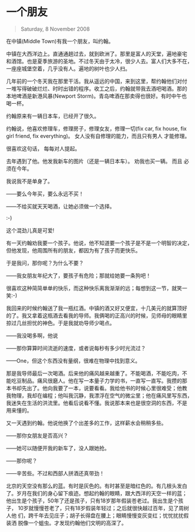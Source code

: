 # 一个朋友

> Saturday, 8 November 2008


在中镇(Middle Town)有我一个朋友，叫约翰。

中镇在大西洋边上。直通通趟过去，就到欧洲了。那里是富人的天堂，遍地豪宅
和酒馆。也是夏季旅游的圣地。不过冬天由于太冷，很少人去。富人们大多不在，
一座座城堡空着，几乎没有人。遍地的树叶也少人扫。

几年前的一个冬天我在那里干活。我从遥远的中国，来到这里，帮约翰他们对付
一堆写得破破烂烂、时时出错的程序。收工之后，约翰就带我去酒吧喝酒。那的
本地啤酒是新港风暴(Newport Storm)。青岛啤酒在那卖得也很好。有时中午也
喝一杯。

约翰原来有一辆日本车，已经开了很久。

约翰说，他喜欢修理车，修理房子，修理女友，修理一切(fix car, fix house,
fix girl friend, fix everything)。 女人没有自修理的能力，而且只有男人
才能修理。

很喜欢这句话， 每每对人提起。

去年遇到了他。他发我新车的图片（还是一辆日本车）。 劝我也买一辆。 而且
必须在今年。

我说我不是单身了。

——要么今年买，要么永远不买！

——不给买就天天喝酒，让她必须做一个选择。

:-)

这个混劲儿真是可爱!

有一天约翰劝我要一个孩子。他说，他不知道要一个孩子是不是一个明智的决定，
但他发现，他周围所有的朋友，都因为有了孩子而更快乐。

于是我问，那你呢？为什么不要？

——我女朋友年纪大了，要孩子有危险；那就给她要一条狗吧！

很喜欢这种简简单单的快乐，而这种快乐离我渐渐的远；每想到这一节，就笑一
笑:-)

我回来的时候约翰送了我一瓶红酒。中镇的酒又好又便宜，十几美元的就算顶好
的了。我又拿着这瓶酒去看我的导师。我俩喝的正高兴的时候，见师母的眼睛里
掠过几丝担忧的神色。于是我就劝导师少喝点。

——我没喝多啊，他说

——那你算算时间流逝的速度，或者说每秒有多少时光流过？

——One，但这个东西没有量纲，很难在物理中找到意义。

那是我导师最后一次喝酒。后来他的痛风越来越重了。不能喝酒，不能吃肉，不
能吃豆制品。痛风很磨人。他在写一本量子力学的书，一直写一直写。我攒的那
本书却先出了。他向我要了一本，说要看看。我给他书的时候心里很难受；他教
我物理，我却在编程；他叫我沉静，我漂浮在空气的微尘里；他在痛风里写东西，
我迷失在生活的洪流里。他看后说看不懂。我说那本来也是很空洞的东西，不是
用来懂的。

又一天遇到约翰。他说他换了个出差多的工作，这样薪水会稍稍多些。

——那你女朋友是否高兴？

——她可以随便开我的新车了，没人跟她抢。

——那你呢？

——辛苦些。不过和西部人拼酒还真带劲！

北京的天空没有那么的蓝。有时是灰色的。有时甚至是暗红色的。有几根头发白
了。岁月在我们的身心留下痕迹。想起约翰的眼睛，跟大西洋的天空一样的蓝；
他出生是个孩子，50年了还是孩子，只有18岁那年假装苍老过。我出生是个孩子，
10岁就慢慢苍老了，只有18岁假装年轻过；之后就很快越过百年，见了周树人他
们，跨千年去见庄子；胡子长得盘在腰上；眼睛慢慢变灰变红；忧忧扰扰假装洒
脱像一个蛆虫。才发现约翰他们文明的高深了。
